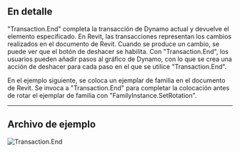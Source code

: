 ## En detalle
"Transaction.End" completa la transacción de Dynamo actual y devuelve el elemento especificado. En Revit, las transacciones representan los cambios realizados en el documento de Revit. Cuando se produce un cambio, se puede ver que el botón de deshacer se habilita. Con "Transaction.End", los usuarios pueden añadir pasos al gráfico de Dynamo, con lo que se crea una acción de deshacer para cada paso en el que se utilice "Transaction.End".

En el ejemplo siguiente, se coloca un ejemplar de familia en el documento de Revit. Se invoca a "Transaction.End" para completar la colocación antes de rotar el ejemplar de familia con "FamilyInstance.SetRotation".

___
## Archivo de ejemplo

![Transaction.End](./Revit.Transaction.Transaction.End_img.jpg)
